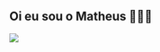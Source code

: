 ## Oi eu sou o Matheus 🧑‍🦲🏀

<!--
**theuzinmarvado/theuzinmarvado** is a ✨ _special_ ✨ repository because its `README.md` (this file) appears on your GitHub profile.

Here are some ideas to get you started:

- 🔭 I’m currently working on ...
- 🌱 I’m currently learning ...
- 👯 I’m looking to collaborate on ...
- 🤔 I’m looking for help with ...
- 💬 Ask me about ...
- 📫 How to reach me: ...
- 😄 Pronouns: ...
- ⚡ Fun fact: ...
-->
![](https://github.com/theuzinmarvado/theuzinmarvado/assets/172047538/365ff0ae-a3ae-4fac-9ff6-5fa4e0788302)
